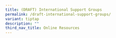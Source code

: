 ```yaml
---
title: (DRAFT) International Support Groups
permalink: /draft-international-support-groups/
variant: tiptap
description: ""
third_nav_title: Online Resources
---
```

